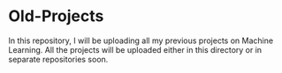 # Old-Projects
In this repository, I will be uploading all my previous projects on Machine Learning. All the projects will be uploaded either in this directory or in separate repositories soon.
